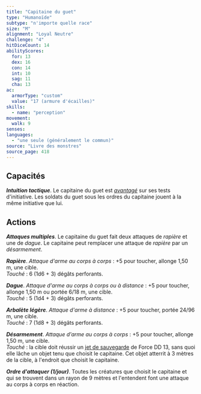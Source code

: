 ```yaml
---
title: "Capitaine du guet"
type: "Humanoïde"
subtype: "n'importe quelle race"
size: "M"
alignment: "Loyal Neutre"
challenge: "4"
hitDiceCount: 14
abilityScores:
  for: 13
  dex: 16
  con: 14
  int: 10
  sag: 11
  cha: 13
ac:
  armorType: "custom"
  value: "17 (armure d'écailles)"
skills:
  - name: "perception"
movement:
  walk: 9
senses:
languages:
  - "une seule (généralement le commun)"
source: "Livre des monstres"
source_page: 418
---
```

## Capacités
_**Intuition tactique**_. Le capitaine du guet est [_avantagé_](/utiliser-les-caracteristiques/#avantage-et-desavantage) sur ses tests d'initiative. Les soldats du guet sous les ordres du capitaine jouent à la même initiative que lui.

## Actions
_**Attaques multiples**_. Le capitaine du guet fait deux attaques de _rapière_ et une de _dague_. Le capitaine peut remplacer une attaque de _rapière_ par un _désarmement_.

_**Rapière**_. _Attaque d'arme au corps à corps_ : +5 pour toucher, allonge 1,50 m, une cible.  
_Touché_ : 6 (1d6 + 3) dégâts perforants.

_**Dague**_. _Attaque d'arme au corps à corps ou à distance_ : +5 pour toucher, allonge 1,50 m ou portée 6/18 m, une cible.  
_Touché_ : 5 (1d4 + 3) dégâts perforants.

_**Arbalète légère**_. _Attaque d'arme à distance_ : +5 pour toucher, portée 24/96 m, une cible.  
_Touché_ : 7 (1d8 + 3) dégâts perforants.

_**Désarmement**_. _Attaque d'arme au corps à corps_ : +5 pour toucher, allonge 1,50 m, une cible.  
_Touché_ : la cible doit réussir un [jet de sauvegarde](/utiliser-les-caracteristiques/#jets-de-sauvegarde) de Force DD 13, sans quoi elle lâche un objet tenu que choisit le capitaine. Cet objet atterrit à 3 mètres de la cible, à l'endroit que choisit le capitaine.

_**Ordre d'attaquer (1/jour)**_. Toutes les créatures que choisit le capitaine et qui se trouvent dans un rayon de 9 mètres et l'entendent font une attaque au corps à corps en réaction.
